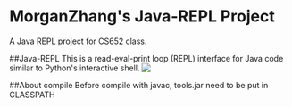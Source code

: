 # MorganZhang's Java-REPL Project
A Java REPL project for CS652 class.

##Java-REPL
This is a read-eval-print loop (REPL) interface for Java code similar to Python's interactive shell.
<img align=top src="img/example.jpg">

##About compile
Before compile with javac, tools.jar need to be put in CLASSPATH
